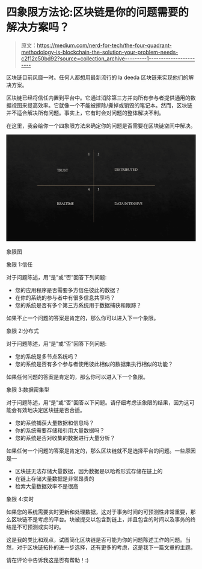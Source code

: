 # 四象限方法论:区块链是你的问题需要的解决方案吗？

> 原文：<https://medium.com/nerd-for-tech/the-four-quadrant-methodology-is-blockchain-the-solution-your-problem-needs-c2f12c50bd92?source=collection_archive---------1----------------------->

区块链目前风靡一时。任何人都想用最新流行的 la deeda 区块链来实现他们的解决方案。

区块链已经将信任内置到平台中。它通过消除第三方并向所有参与者提供通用的数据视图来提高效率。它就像一个不能被擦除/撕掉或销毁的笔记本。然而，区块链并不适合解决所有问题。事实上，它有时会对问题的整体解决不利。

在这里，我会给你一个四象限方法来确定你的问题是否需要在区块链空间中解决。

![](img/c5e4ecf7b61622987bdfea50c936007c.png)

象限图

象限 1:信任

对于问题陈述，用“是”或“否”回答下列问题:

*   您的应用程序是否需要多方信任彼此的数据？
*   在你的系统的参与者中有很多信息共享吗？
*   您的系统是否有多个第三方系统用于数据捕获和跟踪？

如果不止一个问题的答案是肯定的，那么你可以进入下一个象限。

象限 2:分布式

对于问题陈述，用“是”或“否”回答下列问题:

*   您的系统是多节点系统吗？
*   您的系统是否有多个参与者使用彼此相似的数据集执行相似的功能？

如果任何问题的答案是肯定的，那么你可以进入下一个象限。

象限 3:数据密集型

对于问题陈述，用“是”或“否”回答以下问题。请仔细考虑该象限的结果，因为这可能会有效地决定区块链是否合适。

*   您的系统捕获大量数据和信息吗？
*   你的系统需要存储和引用大量数据吗？
*   您的系统是否对收集的数据进行大量分析？

如果任何一个问题的答案是肯定的，那么区块链就不是选择平台的问题。一些原因是—

*   区块链无法存储大量数据，因为数据是以哈希形式存储在链上的
*   在链上存储大量数据是非常昂贵的
*   检索大量数据效率不是很高

象限 4:实时

如果您的系统需要实时更新和处理数据，这对于事务时间的可预测性非常重要，那么区块链不是考虑的平台。块被提交以包含到链上，并且包含的时间以及事务的终结是不可预测或实时的。

这是我的类比和观点，试图简化区块链是否可能为你的问题陈述工作的问题。当然，对于区块链拓扑的进一步选择，还有更多的考虑，这是我下一篇文章的主题。

请在评论中告诉我这是否有帮助！:)